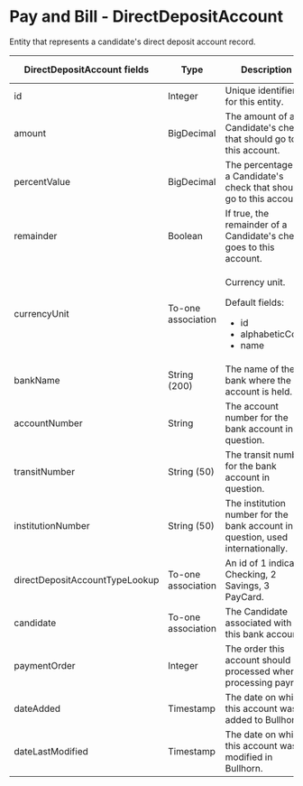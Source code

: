 # Pay and Bill - DirectDepositAccount

Entity that represents a candidate's direct deposit account record.


<table>
    <colgroup>
        <col width="20%" />
        <col width="20%" />
        <col width="20%" />
        <col width="20%" />
        <col width="20%" />
    </colgroup>
    <thead>
        <tr class="header">
            <th>DirectDepositAccount fields</th>
            <th>Type</th>
            <th>Description</th>
            <th>Not null</th>
            <th>Read-only</th>
        </tr>
    </thead>
    <tbody>
        <tr class="even">
            <td>id</td>
            <td>Integer</td>
            <td>Unique identifier for this entity.</td>
            <td>X</td>
            <td>X</td>
        </tr>
        <tr class="odd">
            <td>amount</td>
            <td>BigDecimal</td>
            <td>The amount of a Candidate's check that should go to this account.</td>
            <td></td>
            <td></td>
        </tr>
        <tr class="even">
            <td>percentValue</td>
            <td>BigDecimal</td>
            <td>The percentage of a Candidate's check that should go to this account.</td>
            <td></td>
            <td></td>
        </tr>
        <tr class="odd">
            <td>remainder</td>
            <td>Boolean</td>
            <td>If true, the remainder of a Candidate's check goes to this account.</td>
            <td>X</td>
            <td></td>
        </tr>
        <tr class="even">
            <td>currencyUnit</td>
            <td>To-one association</td>
            <td>
                <p>Currency unit.</p>
                <p>Default fields:</p>
                <ul>
                <li>id</li>
                <li>alphabeticCode</li>
                <li>name</li>
                </ul>
            </td>
            <td>X</td>
            <td></td>
        </tr>
        <tr class="odd">
            <td>bankName</td>
            <td>String (200)</td>
            <td>The name of the bank where the account is held.</td>
            <td></td>
            <td></td>
        </tr>
        <tr class="even">
            <td>accountNumber</td>
            <td>String</td>
            <td>The account number for the bank account in question.</td>
            <td></td>
            <td></td>
        </tr>
        <tr class="odd">
            <td>transitNumber</td>
            <td>String (50)</td>
            <td>The transit number for the bank account in question.</td>
            <td></td>
            <td></td>
        </tr>
        <tr class="even">
            <td>institutionNumber</td>
            <td>String (50)</td>
            <td>The institution number for the bank account in question, used internationally.</td>
            <td></td>
            <td></td>
        </tr>
        <tr class="odd">
            <td>directDepositAccountTypeLookup</td>
            <td>To-one association</td>
            <td>An id of 1 indicates Checking, 2 Savings, 3 PayCard.</td>
            <td>X</td>
            <td></td>
        </tr>
        <tr class="even">
            <td>candidate</td>
            <td>To-one association</td>
            <td>The Candidate associated with this bank account.</td>
            <td>X</td>
            <td></td>
        </tr>
        <tr class="odd">
            <td>paymentOrder</td>
            <td>Integer</td>
            <td>The order this account should be processed when processing payroll.</td>
            <td>X</td>
            <td></td>
        </tr>
        <tr class="even">
            <td>dateAdded</td>
            <td>Timestamp</td>
            <td>The date on which this account was added to Bullhorn.</td>
            <td>X</td>
            <td>X</td>
        </tr>
        <tr class="even">
            <td>dateLastModified</td>
            <td>Timestamp</td>
            <td>The date on which this account was modified in Bullhorn.</td>
            <td>X</td>
            <td>X</td>
        </tr>
    </tbody>
</table>


     
        
